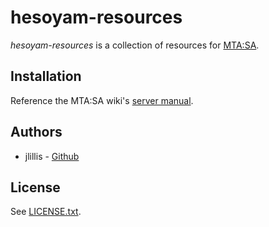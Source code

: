 # hesoyam-resources
*hesoyam-resources* is a collection of resources for [MTA:SA](https://www.mtasa.com).

## Installation
Reference the MTA:SA wiki's [server manual](https://wiki.multitheftauto.com/wiki/Server_Manual).

## Authors
* jlillis - [Github](https://github.com/jlillis)

## License
See [LICENSE.txt](LICENSE.txt).
